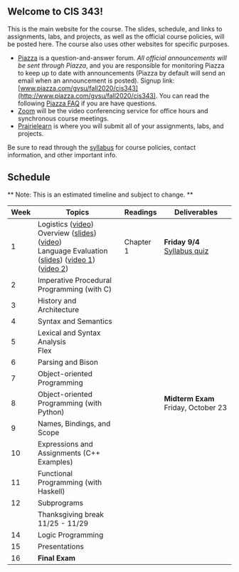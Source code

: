 ## Welcome to CIS 343!

This is the main website for the course.
The slides, schedule, and links to assignments, labs, and projects,
as well as the official course policies,
will be posted here.
The course also uses other websites for specific purposes.
* [Piazza](http://www.piazza.com) is a question-and-answer forum.
*All official announcements will be sent through Piazza*,
and you are responsible for monitoring Piazza to keep up to date with
announcements
(Piazza by default will send an email when an announcement is posted).
Signup link: [www.piazza.com/gvsu/fall2020/cis343](http://www.piazza.com/gvsu/fall2020/cis343).
You can read the following [Piazza FAQ](misc/piazza-faq.md) if you
are have questions.
* [Zoom](https://zoom.us) will be the video conferencing service for office
  hours and synchronous course meetings.
* [Prairielearn](https://prairielearn.engr.illinois.edu/pl/) is where you will
submit all of your assignments, labs, and projects.

Be sure to read through the [syllabus](syllabus.md) for course policies,
contact information, and other important info.

## Schedule

** Note: This is an estimated timeline and subject to change. **

| Week | Topics | Readings | Deliverables |
| ---- | ------ | -------- | ------------ |
|  1   | Logistics ([video](https://gvsu365-my.sharepoint.com/:v:/g/personal/bowmnath_gvsu_edu/EVxx4c7jnPBEo8DtMkeAEYYBL2tbRBvaFsxYvtINp3EK_w?e=G5kgEq))<br> Overview ([slides](slides/overview.pdf)) ([video](https://gvsu365-my.sharepoint.com/:v:/g/personal/bowmnath_gvsu_edu/ERLIDh743vFKpieGsvngnV0BJy5kHIb48T7ejX7oNmaw3A?e=Jt1a3S))<br> Language Evaluation ([slides](slides/language-evaluation.pdf)) ([video 1](https://gvsu365-my.sharepoint.com/:v:/g/personal/bowmnath_gvsu_edu/EQhbchMNJ9tCpMI9KMV6XX8BOhPnZLfIPingc4YgQsV6Iw?e=6C6ATi)) ([video 2](https://gvsu365-my.sharepoint.com/:v:/g/personal/bowmnath_gvsu_edu/ETEjYbtiNl1ImVDn6Skj3cgBzA3_MzO8Tk8UWYrjNwzgPg?e=uvMDNo)) | Chapter 1 | **Friday 9/4** [Syllabus quiz](https://prairielearn.engr.illinois.edu/pl/) |
|  2   | Imperative Procedural Programming (with C) | | |
|  3   | History and Architecture | | |
|  4   | Syntax and Semantics | | |
|  5   | Lexical and Syntax Analysis<br> Flex | | |
|  6   | Parsing and Bison | | |
|  7   | Object-oriented Programming | | |
|  8   | Object-oriented Programming (with Python) | | **Midterm Exam** Friday, October 23 |
|  9   | Names, Bindings, and Scope | | |
|  10  | Expressions and Assignments (C++ Examples) | | |
|  11  | Functional Programming (with Haskell) | | |
|  12  | Subprograms | | |
|      | Thanksgiving break 11/25 - 11/29 | | |
|  14  | Logic Programming | | |
|  15  | Presentations | | |
|  16  | **Final Exam** | | |
